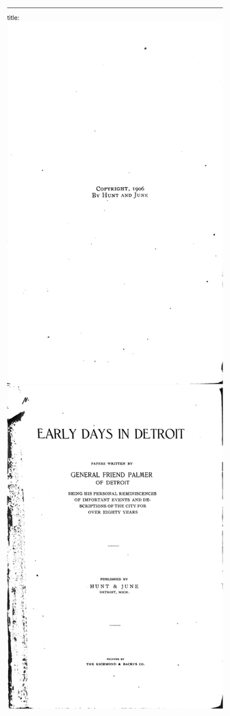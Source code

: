 ---
title: 
![](75276b97-b8b3-4949-8fa4-0512d05fe411.jpeg)
![](772e2216-c104-40ae-9544-ca84d4d3122f.jpeg)
